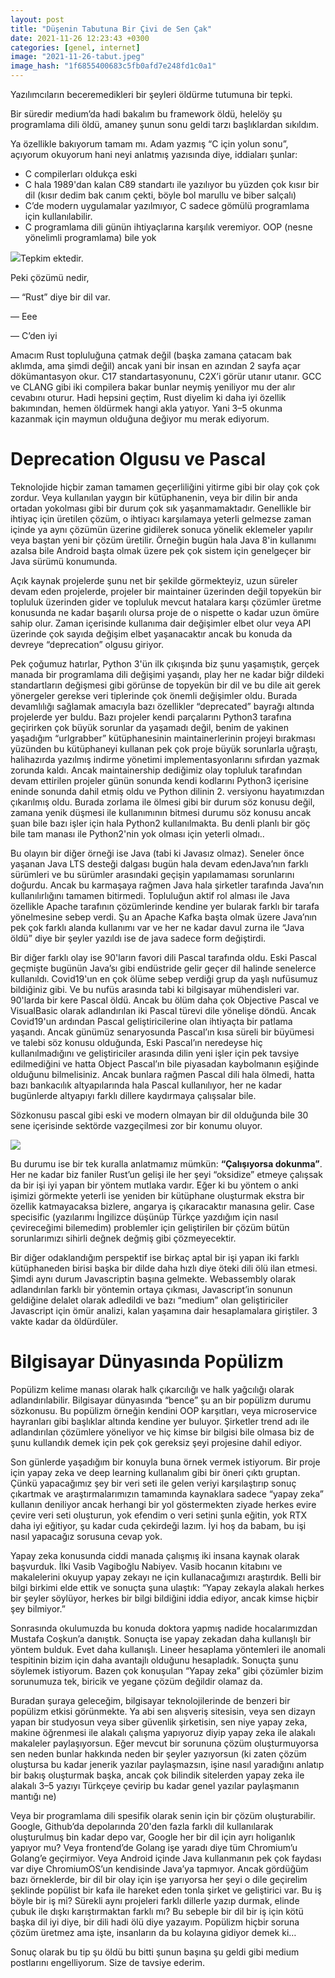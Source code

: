 ```yaml
---
layout: post
title: "Düşenin Tabutuna Bir Çivi de Sen Çak"
date: 2021-11-26 12:23:43 +0300
categories: [genel, internet]
image: "2021-11-26-tabut.jpeg"
image_hash: "1f6855400683c5fb0afd7e248fd1c0a1"
---
```


Yazılımcıların beceremedikleri bir şeyleri öldürme tutumuna bir tepki.

Bir süredir medium’da hadi bakalım bu framework öldü, helelöy şu programlama dili öldü, amaney şunun sonu geldi tarzı başlıklardan sıkıldım.

Ya özellikle bakıyorum tamam mı. Adam yazmış “C için yolun sonu”, açıyorum okuyorum hani neyi anlatmış yazısında diye, iddiaları şunlar:

*   C compilerları oldukça eski
*   C hala 1989'dan kalan C89 standartı ile yazılıyor bu yüzden çok kısır bir dil (kısır dedim bak canım çekti, böyle bol marullu ve biber salçalı)
*   C’de modern uygulamalar yazılmıyor, C sadece gömülü programlama için kullanılabilir.
*   C programlama dili günün ihtiyaçlarına karşılık veremiyor. OOP (nesne yönelimli programlama) bile yok

![](https://miro.medium.com/max/2000/0*mpf5ZkTwkGF7bGhp)Tepkim ektedir.

Peki çözümü nedir,

— “Rust” diye bir dil var.

— Eee

— C’den iyi

Amacım Rust topluluğuna çatmak değil (başka zamana çatacam bak aklımda, ama şimdi değil) ancak yani bir insan en azından 2 sayfa açar dökümantasyon okur. C17 standartasyonunu, C2X’i görür utanır utanır. GCC ve CLANG gibi iki compilera bakar bunlar neymiş yeniliyor mu der alır cevabını oturur. Hadi hepsini geçtim, Rust diyelim ki daha iyi özellik bakımından, hemen öldürmek hangi akla yatıyor. Yani 3–5 okunma kazanmak için maymun olduğuna değiyor mu merak ediyorum.

Deprecation Olgusu ve Pascal
============================

Teknolojide hiçbir zaman tamamen geçerliliğini yitirme gibi bir olay çok çok zordur. Veya kullanılan yaygın bir kütüphanenin, veya bir dilin bir anda ortadan yokolması gibi bir durum çok sık yaşanmamaktadır. Genellikle bir ihtiyaç için üretilen çözüm, o ihtiyacı karşılamaya yeterli gelmezse zaman içinde ya aynı çözümün üzerine gidilerek sonuca yönelik eklemeler yapılır veya baştan yeni bir çözüm üretilir. Örneğin bugün hala Java 8'in kullanımı azalsa bile Android başta olmak üzere pek çok sistem için genelgeçer bir Java sürümü konumunda.

Açık kaynak projelerde şunu net bir şekilde görmekteyiz, uzun süreler devam eden projelerde, projeler bir maintainer üzerinden değil topyekün bir topluluk üzerinden gider ve topluluk mevcut hatalara karşı çözümler üretme konusunda ne kadar başarılı olursa proje de o nispette o kadar uzun ömüre sahip olur. Zaman içerisinde kullanıma dair değişimler elbet olur veya API üzerinde çok sayıda değişim elbet yaşanacaktır ancak bu konuda da devreye “deprecation” olgusu giriyor.

Pek çoğumuz hatırlar, Python 3'ün ilk çıkışında biz şunu yaşamıştık, gerçek manada bir programlama dili değişimi yaşandı, play her ne kadar biğr dildeki standartların değişmesi gibi görünse de topyekün bir dil ve bu dile ait gerek yönergeler gerekse veri tiplerinde çok önemli değişimler oldu. Burada devamlılığı sağlamak amacıyla bazı özellikler “deprecated” bayrağı altında projelerde yer buldu. Bazı projeler kendi parçalarını Python3 tarafına geçirirken çok büyük sorunlar da yaşamadı değil, benim de yakinen yaşadığım “urlgrabber” kütüphanesinin maintainerlerinin projeyi bırakması yüzünden bu kütüphaneyi kullanan pek çok proje büyük sorunlarla uğraştı, halihazırda yazılmış indirme yönetimi implementasyonlarını sıfırdan yazmak zorunda kaldı. Ancak maintainership dediğimiz olay topluluk tarafından devam ettirilen projeler günün sonunda kendi kodlarını Python3 içerisine eninde sonunda dahil etmiş oldu ve Python dilinin 2. versiyonu hayatımızdan çıkarılmış oldu. Burada zorlama ile ölmesi gibi bir durum söz konusu değil, zamana yenik düşmesi ile kullanımının bitmesi durumu söz konusu ancak şuan bile bazı işler için hala Python2 kullanılmakta. Bu denli planlı bir göç bile tam manası ile Python2'nin yok olması için yeterli olmadı..

Bu olayın bir diğer örneği ise Java (tabi ki Javasız olmaz). Seneler önce yaşanan Java LTS desteği dalgası bugün hala devam edenJava’nın farklı sürümleri ve bu sürümler arasındaki geçişin yapılamaması sorunlarını doğurdu. Ancak bu karmaşaya rağmen Java hala şirketler tarafında Java’nın kullanılırlığını tamamen bitirmedi. Topluluğun aktif rol alması ile Java özellikle Apache tarafının çözümlerinde kendine yer bularak farklı bir tarafa yönelmesine sebep verdi. Şu an Apache Kafka başta olmak üzere Java’nın pek çok farklı alanda kullanımı var ve her ne kadar davul zurna ile “Java öldü” diye bir şeyler yazıldı ise de java sadece form değiştirdi.

Bir diğer farklı olay ise 90'ların favori dili Pascal tarafında oldu. Eski Pascal geçmişte bugünün Java’sı gibi endüstride gelir geçer dil halinde senelerce kullanıldı. Covid19'un en çok ölüme sebep verdiği grup da yaşlı nufüsumuz bildiğiniz gibi. Ve bu nufüs arasında tabi ki bilgisayar mühendisleri var. 90'larda bir kere Pascal öldü. Ancak bu ölüm daha çok Objective Pascal ve VisualBasic olarak adlandırılan iki Pascal türevi dile yönelişe döndü. Ancak Covid19'un ardından Pascal geliştiricilerine olan ihtiyaçta bir patlama yaşandı. Ancak günümüz senaryosunda Pascal’ın kısa süreli bir büyümesi ve talebi söz konusu olduğunda, Eski Pascal’ın neredeyse hiç kullanılmadığını ve geliştiriciler arasında dilin yeni işler için pek tavsiye edilmediğini ve hatta Object Pascal’ın bile piyasadan kaybolmanın eşiğinde olduğunu bilmelisiniz. Ancak bunlara rağmen Pascal dili hala ölmedi, hatta bazı bankacılık altyapılarında hala Pascal kullanılıyor, her ne kadar bugünlerde altyapıyı farklı dillere kaydırmaya çalışsalar bile.

Sözkonusu pascal gibi eski ve modern olmayan bir dil olduğunda bile 30 sene içerisinde sektörde vazgeçilmesi zor bir konumu oluyor.

![](https://miro.medium.com/max/2000/0*3BKvlbyZ_lTeOkHN.jpg)

Bu durumu ise bir tek kuralla anlatmamız mümkün: **“Çalışıyorsa dokunma”**. Her ne kadar biz faniler Rust’un gelişi ile her şeyi “oksidize” etmeye çalışsak da bir işi iyi yapan bir yöntem mutlaka vardır. Eğer ki bu yöntem o anki işimizi görmekte yeterli ise yeniden bir kütüphane oluşturmak ekstra bir özellik katmayacaksa bizlere, angarya iş çıkaracaktır manasına gelir. Case specisific (yazılarımı İngilizce düşünüp Türkçe yazdığım için nasıl çevireceğimi bilemedim) problemler için geliştirilen bir çözüm bütün sorunlarımızı sihirli değnek değmiş gibi çözmeyecektir.

Bir diğer odaklandığım perspektif ise birkaç aptal bir işi yapan iki farklı kütüphaneden birisi başka bir dilde daha hızlı diye öteki dili ölü ilan etmesi. Şimdi aynı durum Javascriptin başına gelmekte. Webassembly olarak adlandırılan farklı bir yöntemin ortaya çıkması, Javascript’in sonunun geldiğine delalet olarak adledildi ve bazı “medium” olan geliştiriciler Javascript için ömür analizi, kalan yaşamına dair hesaplamalara giriştiler. 3 vakte kadar da öldürdüler.

Bilgisayar Dünyasında Popülizm
==============================

Popülizm kelime manası olarak halk çıkarcılığı ve halk yağcılığı olarak adlandırılabilir. Bilgisayar dünyasında “bence” şu an bir popülizm durumu sözkonusu. Bu popülizm örneğin kendini OOP karşıtları, veya microservice hayranları gibi başlıklar altında kendine yer buluyor. Şirketler trend adı ile adlandırılan çözümlere yöneliyor ve hiç kimse bir bilgisi bile olmasa biz de şunu kullandık demek için pek çok gereksiz şeyi projesine dahil ediyor.

Son günlerde yaşadığım bir konuyla buna örnek vermek istiyorum. Bir proje için yapay zeka ve deep learning kullanalım gibi bir öneri çıktı gruptan. Çünkü yapacağımız şey bir veri seti ile gelen veriyi karşılaştırıp sonuç çıkartmak ve araştırmalarımızın tamamında kaynaklara sadece “yapay zeka” kullanın deniliyor ancak herhangi bir yol göstermekten ziyade herkes evire çevire veri seti oluşturun, yok efendim o veri setini şunla eğitin, yok RTX daha iyi eğitiyor, şu kadar cuda çekirdeği lazım. İyi hoş da babam, bu işi nasıl yapacağız sorusuna cevap yok.

Yapay zeka konusunda ciddi manada çalışmış iki insana kaynak olarak başvurduk. İlki Vasib Vagiboğlu Nabiyev. Vasib hocanın kitabını ve makalelerini okuyup yapay zekayı ne için kullanacağımızı araştırdık. Belli bir bilgi birkimi elde ettik ve sonuçta şuna ulaştık: “Yapay zekayla alakalı herkes bir şeyler söylüyor, herkes bir bilgi bildiğini iddia ediyor, ancak kimse hiçbir şey bilmiyor.”

Sonrasında okulumuzda bu konuda doktora yapmış nadide hocalarımızdan Mustafa Coşkun’a danıştık. Sonuçta ise yapay zekadan daha kullanışlı bir yöntem bulduk. Evet daha kullanışlı. Lineer hesaplama yöntemleri ile anomali tespitinin bizim için daha avantajlı olduğunu hesapladık. Sonuçta şunu söylemek istiyorum. Bazen çok konuşulan “Yapay zeka” gibi çözümler bizim sorunumuza tek, biricik ve yegane çözüm değildir olamaz da.

Buradan şuraya geleceğim, bilgisayar teknolojilerinde de benzeri bir popülizm etkisi görünmekte. Ya abi sen alışveriş sitesisin, veya sen dizayn yapan bir studyosun veya siber güvenlik şirketisin, sen niye yapay zeka, makine öğrenmesi ile alakalı çalışma yapıyoruz diyip yapay zeka ile alakalı makaleler paylaşıyorsun. Eğer mevcut bir sorununa çözüm oluşturmuyorsa sen neden bunlar hakkında neden bir şeyler yazıyorsun (ki zaten çözüm oluştursa bu kadar jenerik yazılar paylaşmazsın, işine nasıl yaradığını anlatıp bir bakış oluşturmak başka, ancak çok bilindik sitelerden yapay zeka ile alakalı 3–5 yazıyı Türkçeye çevirip bu kadar genel yazılar paylaşmanın mantığı ne)

Veya bir programlama dili spesifik olarak senin için bir çözüm oluşturabilir. Google, Github’da depolarında 20'den fazla farklı dil kullanılarak oluşturulmuş bin kadar depo var, Google her bir dil için ayrı holiganlık yapıyor mu? Veya frontend’de Golang işe yaradı diye tüm Chromium’u Golang’e geçirmiyor. Veya Android içinde Java kullanmanın pek çok faydası var diye ChromiumOS’un kendisinde Java’ya tapmıyor. Ancak gördüğüm bazı örneklerde, bir dil bir olay için işe yarıyorsa her şeyi o dile geçirelim şeklinde popülist bir kafa ile hareket eden tonla şirket ve geliştirici var. Bu iş böyle bir iş mi? Sürekli aynı projeleri farklı dillerle yazıp durmak, elinde çubuk ile dışkı karıştırmaktan farklı mı? Bu sebeple bir dil bir iş için kötü başka dil iyi diye, bir dili hadi ölü diye yazayım. Popülizm hiçbir soruna çözüm üretmez ama işte, insanların da bu kolayına gidiyor demek ki…

Sonuç olarak bu tip şu öldü bu bitti şunun başına şu geldi gibi medium postlarını engelliyorum. Size de tavsiye ederim.
